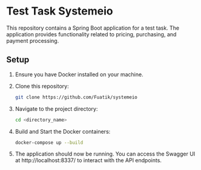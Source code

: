 # Test Task Systemeio

This repository contains a Spring Boot application for a test task. The application provides functionality related to pricing, purchasing, and payment processing.

## Setup

1. Ensure you have Docker installed on your machine.

2. Clone this repository:
   ```zsh
   git clone https://github.com/Fuatik/systemeio
3. Navigate to the project directory:
    ```zsh
   cd <directory_name>
4. Build and Start the Docker containers:
    ```zsh
   docker-compose up --build
5. The application should now be running. You can access the Swagger UI at http://localhost:8337/ to interact with the API endpoints.
